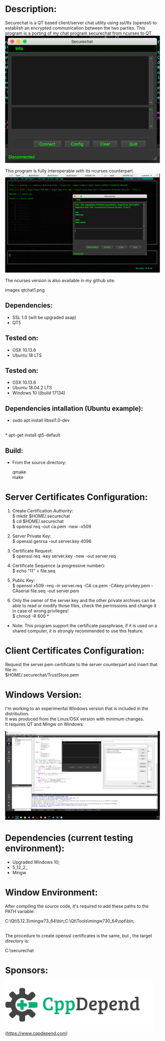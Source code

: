 Description:
============

Securechat is a QT based client/server chat utility  using  ssl/tls (openssl) to establish an encrypted communication between the two parties. This program is a porting of my chat program securechat from ncurses to QT. <BR>
![alt text](images/qtchat1.png "securechat_qt")

This program is fully interoperable with its ncurses counterpart.<BR>
![alt text](images/qtchat2.png "securechat_qt with securechat")

The ncurses version is also available in my github site.

images qtchat1.png


Dependencies:
-------------

- SSL 1.0 (will be upgraded asap) <BR>
- QT5 <BR>

Tested on:
----------

- OSX 10.13.6
- Ubuntu 18 LTS

Tested on:
----------

- OSX 10.13.6
- Ubuntu 18.04.2 LTS
- Windows 10 ((build 17134)

Dependencies intallation (Ubuntu example):
------------------------------------------

* sudo apt install libssl1.0-dev<BR>
<BR>
* apt-get install qt5-default<BR>


Build:
------

* From the source directory:

   qmake<BR>
   make<BR>

Server Certificates Configuration:
==================================

1. Create Certification Authority:<BR>
$ mkdir $HOME/.securechat <BR>
$ cd $HOME/.securechat <BR>
$ openssl req -out ca.pem -new -x509<BR>

2. Server Private Key:<BR>
$ openssl genrsa -out server.key 4096<BR>

3. Certificate Request:<BR>
$ openssl req -key server.key -new -out server.req<BR>

4. Certificate Sequence (a progressive number): <BR>
$ echo "11" > file.seq<BR>

5. Public Key:<BR>
$ openssl x509 -req -in server.req -CA ca.pem -CAkey privkey.pem -CAserial file.seq -out server.pem

5. Only the owner of the server.key and the other private archives can be able to read or modify those files, check the permissions and change it in case of wrong privileges!<BR>
$ chmod -R 600 * <BR>

* Note: This program support the certificate passphrase, if it is used on a shared computer, it is strongly recommended to use this feature. 

Client Certificates Configuration:
==================================

Request the server.pem certificate to the server counterpart and insert that file in:<BR>
$HOME/.securechat/TrustStore.pem <BR>


Windows Version:
================

I'm working to an experimental Windows version that is included in the distribution.<BR>
It was produced from the Linux/OSX version with minimum changes.<BR>
It requires QT and Mingw on Windows:<BR>

![alt text](images/windows_ver.png "securechat_qt, Windows version")

Dependencies (current testing environment):
============================================

- Upgraded Windows 10;
- 5_12_2_
- Mingw


Window Environment:
==================

After compiling the source code, it's required to add these paths to the PATH variable:<BR>

C:\Qt\5.12.3\mingw73_64\bin;C:\Qt\Tools\mingw730_64\opt\bin;

<BR>The procedure to create openssl certificates is the same, but , the target directory is: <BR>

C:\securechat

Sponsors:
=========

![alt text](images/cppdepend.png "Cppdepend")(https://www.cppdepend.com)


